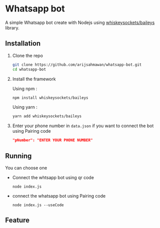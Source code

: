 # Whatsapp bot

A simple Whatsapp bot create with Nodejs using [whiskeysockets/baileys](https://whiskeysockets.github.io/) library.

## Installation

1. Clone the repo
   ```sh
   git clone https://github.com/arijsahmawan/whatsapp-bot.git
   cd whatsapp-bot
   ```
2. Install the framework

   Using npm :
   ```sh 
   npm install whiskeysockets/baileys
   ```
   Using yarn :
   ```sh
   yarn add whiskeysockets/baileys
   ```
3. Enter your phone number in `data.json` if you want to connect the bot using Pairing code
   ```json
   "pNumber": "ENTER YOUR PHONE NUMBER"
   ``` 
## Running
You can choose one

* Connect the whtsapp bot using qr code
  
   ```
   node index.js
   ```
* connect the whatsapp bot using Pairing code
  
   ```
   node index.js --useCode
   ```
## Feature
